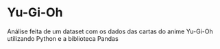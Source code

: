 # Yu-Gi-Oh
Análise feita de um dataset com os dados das cartas do anime Yu-Gi-Oh utilizando Python e a biblioteca Pandas
